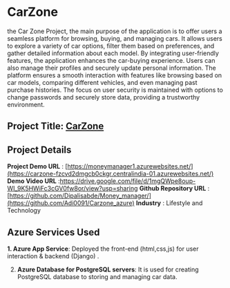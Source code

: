 # **CarZone**

the Car Zone Project, the main purpose of the application is to offer users a seamless platform for browsing, buying, and managing cars. It allows users to explore a variety of car options, filter them based on preferences, and gather detailed information about each model. By integrating user-friendly features, the application enhances the car-buying experience.
Users can also manage their profiles and securely update personal information. The platform ensures a smooth interaction with features like browsing based on car models, comparing different vehicles, and even managing past purchase histories. The focus on user security is maintained with options to change passwords and securely store data, providing a trustworthy environment.

## **Project Title:** [CarZone](https://carzone-fzcvd2dmgcb0ckgr.centralindia-01.azurewebsites.net/)

## **Project Details**
**Project Demo URL** : [https://moneymanager1.azurewebsites.net/](https://carzone-fzcvd2dmgcb0ckgr.centralindia-01.azurewebsites.net/)
**Demo Video URL** :https://drive.google.com/file/d/1mgQWpe8oup-WI_9K5HWiFc3cGV0fw8or/view?usp=sharing
**Github Repository URL** : [https://github.com/Dipalisabde/Money_manager/](https://github.com/Adi0091/Carzone_azure)
**Industry** : Lifestyle and Technology

## **Azure Services Used**
**1. Azure App Service**:
Deployed the front-end (html,css,js) for user interaction & backend (Django) .

2. **Azure Database for PostgreSQL servers**:
It is used for creating PostgreSQL database to storing and managing car data.
